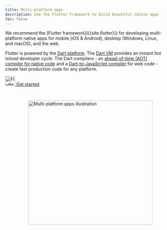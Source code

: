 ```yaml
---
title: Multi-platform apps
description: Use the Flutter framework to build beautiful native apps for many platforms and operating systems from a single codebase.
toc: false
---
```


<div class="container">
  <div class="row">

  <div class="col-sm-6" markdown="1">
  We recommend the [Flutter framework]({{site.flutter}}) for developing multi-platform native apps
  for mobile (iOS & Android), desktop (Windows, Linux, and macOS), and the web.

  Flutter is powered by the [Dart platform](/overview#platform).
  The [Dart VM](/overview#platform) provides an instant _hot reload_ developer cycle.
  The Dart compilers -
  an [ahead-of-time (AOT) compiler for native code](/overview#native-platform)
  and a [Dart-to-JavaScript compiler](/overview#web-platform) for web code -
  create fast production code for any platform.

  <p class="text-center"> 
    <a href="{{site.flutter_docs}}/get-started" class="btn btn-primary btn-lg no-automatic-external">
      <img src="/assets/img/shared/flutter/icon/64.png" width="32px" alt="Flutter">
      Get started
    </a>
  </p>
  </div>

  <div class="col-sm-6" markdown="1">
    <img 
      style="padding: 30px; float: right; width: 400px" 
      src="/assets/img/multiplat.png" 
      alt="Multi-platform apps illustration">
  </div>

  </div>
</div>
